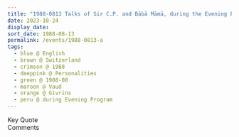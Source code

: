 ```yaml
---
title: "1988-0813 Talks of Sir C.P. and Bābā Māmā, during the Evening Program, the day before Śhrī Fāṭimah Pūjā, New Āśhram, Givrins, Vaud, Switzerland"
date: 2023-10-24
display_date: 
sort_date: 1988-08-13
permalink: /events/1988-0813-a
tags:
  - blue @ English
  - brown @ Switzerland
  - crimson @ 1988
  - deeppink @ Personalities
  - green @ 1988-08
  - maroon @ Vaud
  - orange @ Givrins 
  - peru @ during Evening Program
---
```


<wave-list>
  <list-title color="green" width="75">Key Quote</list-title>
  <list-item color="BlanchedAlmond"  width="200"></list-item>
  <list-item color="Lavender"></list-item>
  <list-item color="BlanchedAlmond"></list-item>
</wave-list>

<br>

<wave-list>
  <list-title color="green" width="75">Comments</list-title>
  <list-item color="BlanchedAlmond"  width="200"></list-item>
  <list-item color="Lavender"></list-item>
  <list-item color="BlanchedAlmond"></list-item>
</wave-list>